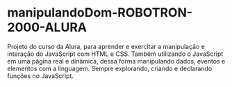 # manipulandoDom-ROBOTRON-2000-ALURA
Projeto do curso da Alura, para aprender e exercitar a manipulação e interação do JavaScript com HTML e CSS. Também utilizando o JavaScript em uma página real e dinâmica, dessa forma manipulando dados, eventos e elementos com a linguagem. Sempre explorando, criando e declarando funções no JavaScript.
